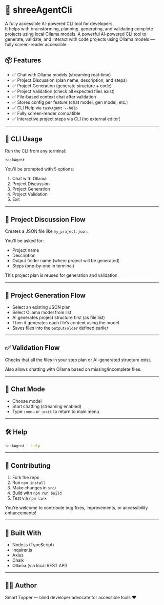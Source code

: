 # 🧠 shreeAgentCli

A fully accessible AI-powered CLI tool for developers.  
It helps with brainstorming, planning, generating, and validating complete projects using local Ollama models.
A powerful AI-powered CLI tool to generate, validate, and interact with code projects using Ollama models — fully screen-reader accessible.

## 📦 Features

- ✅ Chat with Ollama models (streaming real-time)
- ✅ Project Discussion (plan name, description, and steps)
- ✅ Project Generation (generate structure + code)
- ✅ Project Validation (check all expected files exist)
- ✅ File-based context chat after validation
- ✅ Stores config per feature (chat model, gen model, etc.)
- ✅ CLI Help via `taskAgent --help`
- ✅ Fully screen-reader compatible
- ✅ Interactive project steps via CLI (no external editor)

---

## 🚀 CLI Usage

Run the CLI from any terminal:

```sh
taskAgent
````

You'll be prompted with 5 options:

1. Chat with Ollama
2. Project Discussion
3. Project Generation
4. Project Validation
5. Exit

---

## 📁 Project Discussion Flow

Creates a JSON file like `my_project.json`.

You'll be asked for:

* Project name
* Description
* Output folder name (where project will be generated)
* Steps (one-by-one in terminal)

This project plan is reused for generation and validation.

---

## 🧠 Project Generation Flow

* Select an existing JSON plan
* Select Ollama model from list
* AI generates project structure first (as file list)
* Then it generates each file’s content using the model
* Saves files into the `outputFolder` defined earlier

---

## ✅ Validation Flow

Checks that all the files in your step plan or AI-generated structure exist.

Also allows chatting with Ollama based on missing/incomplete files.

---

## 💬 Chat Mode

* Choose model
* Start chatting (streaming enabled)
* Type `:menu` or `:exit` to return to main menu

---

## 🛠 Help

```sh
taskAgent --help
```

---

## 🙌 Contributing

1. Fork the repo
2. Run `npm install`
3. Make changes in `src/`
4. Build with `npm run build`
5. Test via `npm link`

You're welcome to contribute bug fixes, improvements, or accessibility enhancements!

---

## 🧱 Built With

* Node.js (TypeScript)
* Inquirer.js
* Axios
* Chalk
* Ollama (via local REST API)

---

## 🧑‍💻 Author

Smart Topper — blind developer advocate for accessible tools ❤️

```

